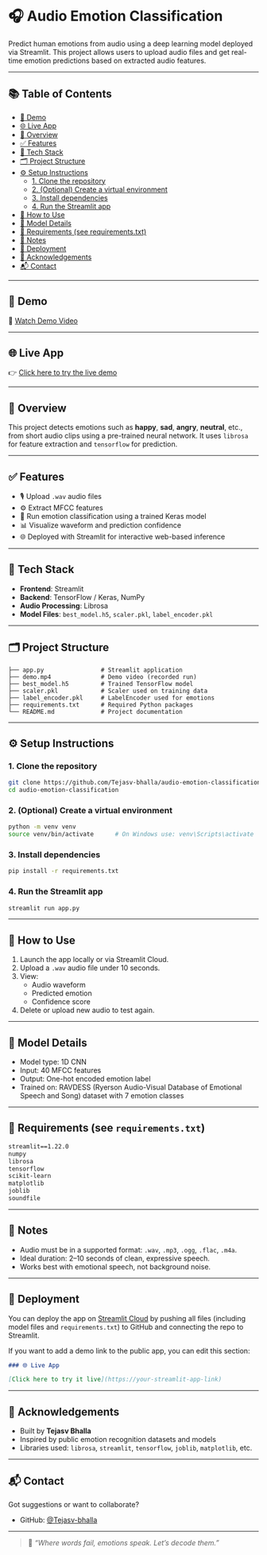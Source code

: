 
# 🎧 Audio Emotion Classification

Predict human emotions from audio using a deep learning model deployed via Streamlit. This project allows users to upload audio files and get real-time emotion predictions based on extracted audio features.

---

## 📚 Table of Contents

- [🎥 Demo](#-demo)
- [🌐 Live App](#-live-app)
- [📌 Overview](#-overview)
- [✅ Features](#-features)
- [🧱 Tech Stack](#-tech-stack)
- [🗂 Project Structure](#-project-structure)
- [⚙️ Setup Instructions](#-setup-instructions)
  - [1. Clone the repository](#1-clone-the-repository)
  - [2. (Optional) Create a virtual environment](#2-optional-create-a-virtual-environment)
  - [3. Install dependencies](#3-install-dependencies)
  - [4. Run the Streamlit app](#4-run-the-streamlit-app)
- [🎯 How to Use](#-how-to-use)
- [🧠 Model Details](#-model-details)
- [🧩 Requirements (see requirements.txt)](#-requirements-see-requirementstxt)
- [🔐 Notes](#-notes)
- [🚀 Deployment](#-deployment)
- [🙌 Acknowledgements](#-acknowledgements)
- [📬 Contact](#-contact)

---

## 🎥 Demo

🎥 [Watch Demo Video](demo.mp4)


---

## 🌐 Live App

👉 [Click here to try the live demo](https://audio-emotion-classification-vpp6btlmy65vwdndx9rcln.streamlit.app/)


---

## 📌 Overview

This project detects emotions such as **happy**, **sad**, **angry**, **neutral**, etc., from short audio clips using a pre-trained neural network. It uses `librosa` for feature extraction and `tensorflow` for prediction.

---

## ✅ Features

- 🎙 Upload `.wav` audio files  
- ⚙️ Extract MFCC features  
- 🧠 Run emotion classification using a trained Keras model  
- 📊 Visualize waveform and prediction confidence  
- 🌐 Deployed with Streamlit for interactive web-based inference

---

## 🧱 Tech Stack

- **Frontend**: Streamlit  
- **Backend**: TensorFlow / Keras, NumPy  
- **Audio Processing**: Librosa  
- **Model Files**: `best_model.h5`, `scaler.pkl`, `label_encoder.pkl`

---

## 🗂 Project Structure

```
├── app.py                # Streamlit application
├── demo.mp4              # Demo video (recorded run)
├── best_model.h5         # Trained TensorFlow model
├── scaler.pkl            # Scaler used on training data
├── label_encoder.pkl     # LabelEncoder used for emotions
├── requirements.txt      # Required Python packages
└── README.md             # Project documentation
```

---

## ⚙️ Setup Instructions

### 1. Clone the repository

```bash
git clone https://github.com/Tejasv-bhalla/audio-emotion-classification.git
cd audio-emotion-classification
```

### 2. (Optional) Create a virtual environment

```bash
python -m venv venv
source venv/bin/activate      # On Windows use: venv\Scripts\activate
```

### 3. Install dependencies

```bash
pip install -r requirements.txt
```

### 4. Run the Streamlit app

```bash
streamlit run app.py
```

---

## 🎯 How to Use

1. Launch the app locally or via Streamlit Cloud.  
2. Upload a `.wav` audio file under 10 seconds.  
3. View:
   - Audio waveform
   - Predicted emotion
   - Confidence score  
4. Delete or upload new audio to test again.

---

## 🧠 Model Details

- Model type: 1D CNN  
- Input: 40 MFCC features  
- Output: One-hot encoded emotion label  
- Trained on: RAVDESS (Ryerson Audio-Visual Database of Emotional Speech and Song) dataset with 7 emotion classes

---

## 🧩 Requirements (see `requirements.txt`)

```txt
streamlit==1.22.0
numpy
librosa
tensorflow
scikit-learn
matplotlib
joblib
soundfile
```

---

## 🔐 Notes

- Audio must be in a supported format: `.wav`, `.mp3`, `.ogg`, `.flac`, `.m4a`.  
- Ideal duration: 2–10 seconds of clean, expressive speech.  
- Works best with emotional speech, not background noise.

---

## 🚀 Deployment

You can deploy the app on [Streamlit Cloud](https://streamlit.io/cloud) by pushing all files (including model files and `requirements.txt`) to GitHub and connecting the repo to Streamlit.

If you want to add a demo link to the public app, you can edit this section:

```markdown
### 🌐 Live App

[Click here to try it live](https://your-streamlit-app-link)
```

---

## 🙌 Acknowledgements

- Built by **Tejasv Bhalla**  
- Inspired by public emotion recognition datasets and models  
- Libraries used: `librosa`, `streamlit`, `tensorflow`, `joblib`, `matplotlib`, etc.

---

## 📬 Contact

Got suggestions or want to collaborate?

- GitHub: [@Tejasv-bhalla](https://github.com/Tejasv-bhalla)

---

> 🎵 *“Where words fail, emotions speak. Let’s decode them.”*
